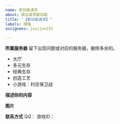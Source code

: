 ```yaml
---
name: 新功能请求
about: 提出某项新功能
title: "【新功能请求】"
labels: 增强
assignees: juzijun233

---
```


**所属服务器**
留下出现问题或对应的服务器，删除多余的。
- 大厅
- 多元生存
- 经典生存
- 创造工艺
- 小游戏：村庄保卫战

**描述你的内容**

**图片**

**联系方式**
QQ：
游戏ID：
